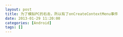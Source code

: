 ```yaml
---
layout: post
title: 为了模拟PC的右击，所以有了onCreateContextMenu事件
date: 2013-01-29 11:20:00
categories: [Android]
tags: []
---
```

       